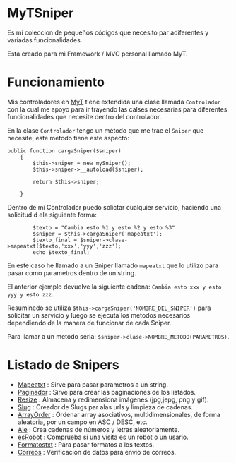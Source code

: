 MyTSniper
=========

Es mi coleccion de pequeños códigos que necesito par adiferentes y variadas funcionalidades.

Esta creado para mi Framework / MVC personal llamado MyT.

# Funcionamiento

Mis controladores en [MyT][1] tiene extendida una clase llamada `Controlador` con la cual me apoyo para ir trayendo las calses necesarias para diferentes funcionalidades que necesite dentro del controlador.

En la clase `Controlador` tengo un método que me trae el `Sniper` que necesite, este método tiene este aspecto:

```
public function cargaSniper($sniper)
	{
		$this->sniper = new mySniper();
		$this->sniper->__autoload($sniper);	
		
		return $this->sniper;
		
	}

```

Dentro de mi Controlador puedo solictar cualquier servicio, haciendo una solicitud d ela siguiente forma:

```
		$texto = "Cambia esto %1 y esto %2 y esto %3"
		$sniper = $this->cargaSniper('mapeatxt');
		$texto_final = $sniper->clase->mapeatxt($texto,'xxx','yyy','zzz');
		echo $texto_final;

```

En este caso he llamado a un Sniper llamado `mapeatxt` que lo utilizo para pasar como parametros dentro de un string.

El anterior ejemplo devuelve la siguiente cadena: `Cambia esto xxx y esto yyy y esto zzz`.

Resuminedo se utiliza `$this->cargaSniper('NOMBRE_DEL_SNIPER')` para solicitar un servicio y luego se ejecuta los metodos necesarios dependiendo de la manera de funcionar de cada Sniper.

Para llamar a un metodo seria: `$sniper->clase->NOMBRE_METODO(PARAMETROS)`.


# Listado de Snipers

- [Mapeatxt][2] : Sirve para pasar parametros a un string.
- [Paginador][3] : Sirve para crear las paginaciones de los listados.
- [Resize][4] : Almacena y redimensiona imágenes (jpg,jepg, png y gif).
- [Slug][5] : Creador de Slugs par alas urls y limpieza de cadenas.
- [ArrayOrder][6] : Ordenar array asociativos, multidimensionales, de forma aleatoria, por un campo en ASC / DESC, etc.
- [Ale][7] : Crea cadenas de números y letras aleatoriamente.
- [esRobot][8] : Comprueba si una visita es un robot o un usario.
- [Formatostxt][9] : Para pasar formatos a los textos.
- [Correos][10] : Verificación de datos para envio de correos.

[1]: https://github.com/Didweb/MyT
[2]: mapeatxt.md
[3]: paginador.md
[4]: resize.md
[5]: slug.md
[6]: arrayorder.md
[7]: ale.md
[8]: esrobot.md
[9]: formatostxt.md
[10]: correos.md

